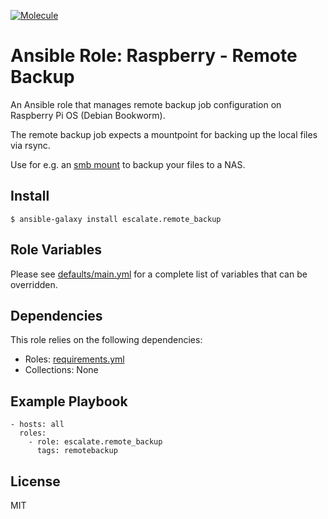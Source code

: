 [![Molecule](https://github.com/escalate/ansible-raspberry-remote-backup/actions/workflows/molecule.yml/badge.svg?branch=master&event=push)](https://github.com/escalate/ansible-raspberry-remote-backup/actions/workflows/molecule.yml)

# Ansible Role: Raspberry - Remote Backup

An Ansible role that manages remote backup job configuration on Raspberry Pi OS (Debian Bookworm).

The remote backup job expects a mountpoint for backing up the local files via rsync.

Use for e.g. an [smb mount](https://github.com/escalate/ansible-raspberry-smb-mount) to backup your files to a NAS.

## Install

```
$ ansible-galaxy install escalate.remote_backup
```

## Role Variables

Please see [defaults/main.yml](https://github.com/escalate/ansible-raspberry-remote-backup/blob/master/defaults/main.yml) for a complete list of variables that can be overridden.

## Dependencies

This role relies on the following dependencies:

* Roles: [requirements.yml](https://github.com/escalate/ansible-raspberry-remote-backup/blob/master/requirements.yml)
* Collections: None

## Example Playbook

```
- hosts: all
  roles:
    - role: escalate.remote_backup
      tags: remotebackup
```

## License

MIT
